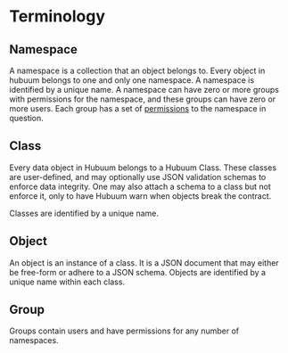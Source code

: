 # Terminology

## Namespace

A namespace is a collection that an object belongs to. Every object in hubuum belongs to one and only one namespace. A namespace is identified by a unique name. A namespace can have zero or more groups with permissions for the namespace, and these groups can have zero or more users. Each group has a set of [permissions](permissions.md#namespaces) to the namespace in question.

## Class

Every data object in Hubuum belongs to a Hubuum Class. These classes are user-defined, and may optionally use JSON validation schemas to enforce data integrity. One may also attach a schema to a class but not enforce it, only to have Hubuum warn when objects break the contract.

Classes are identified by a unique name.

## Object

An object is an instance of a class. It is a JSON document that may either be free-form or adhere to a JSON schema. Objects are identified by a unique name within each class.

## Group

Groups contain users and have permissions for any number of namespaces.
